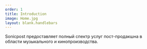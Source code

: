 ```yaml
---
order: 1
title: Introduction
image: Home.jpg
layout: blank.handlebars
---
```


Sonicpost предоставляет полный спектр услуг пост-продакшна в области музыкального и кинопроизводства.
